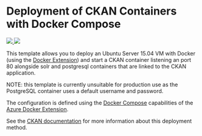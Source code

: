 # Deployment of CKAN Containers with Docker Compose #


<a href="https://portal.azure.com/#create/Microsoft.Template/uri/https%3A%2F%2Fraw.githubusercontent.com%2FAzure%2Fazure-quickstart-templates%2Fmaster%2Fdocker-ckan%2Fazuredeploy.json" target="_blank">
	<img src="http://azuredeploy.net/deploybutton.png"/>
</a>
<a href="http://armviz.io/#/?load=https%3A%2F%2Fraw.githubusercontent.com%2FAzure%2Fazure-quickstart-templates%2Fmaster%2Fdocker-ckan%2Fazuredeploy.json" target="_blank">
    <img src="http://armviz.io/visualizebutton.png"/>
</a>

This template allows you to deploy an Ubuntu Server 15.04 VM with
Docker (using the [Docker Extension][ext]) and start a CKAN container
listening an port 80 alongside solr and postgresql containers that are
linked to the CKAN application.

NOTE: this template is currently unsuitable for production use as the
PostgreSQL container uses a default username and password.

The configuration is defined using the [Docker Compose][compose]
capabilities of the [Azure Docker Extension][ext].

See the [CKAN documentation](ckan_install_docs) for more information
about this deployment method.

[ext]: https://github.com/Azure/azure-docker-extension
[compose]: https://docs.docker.com/compose
[ckan_install_docs]: http://docs.ckan.org/en/latest/maintaining/installing/index.html?highlight=docker

